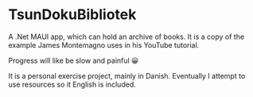 # TsunDokuBibliotek
A .Net MAUI app, which can hold an archive of books. It is a copy of the example James Montemagno uses in his YouTube tutorial.

Progress will like be slow and painful 😀

It is a personal exercise project, mainly in Danish. Eventually I attempt to use resources so it English is included. 
